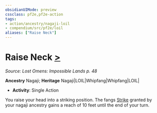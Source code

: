 ```yaml
---
obsidianUIMode: preview
cssclass: pf2e,pf2e-action
tags:
- action/ancestry/nagaji-loil
- compendium/src/pf2e/loil
aliases: ["Raise Neck"]
---
```

# Raise Neck [>](chapter-9-playing-the-game.md#Actions "Single Action")
*Source: Lost Omens: Impossible Lands p. 48*  

**Ancestry** Nagaji; **Heritage** Nagaji|LOIL|Whipfang|Whipfang|LOIL|
- **Activity**: Single Action

You raise your head into a striking position. The fangs [Strike](strike.md) granted by your nagaji ancestry gains a reach of 10 feet until the end of your turn.